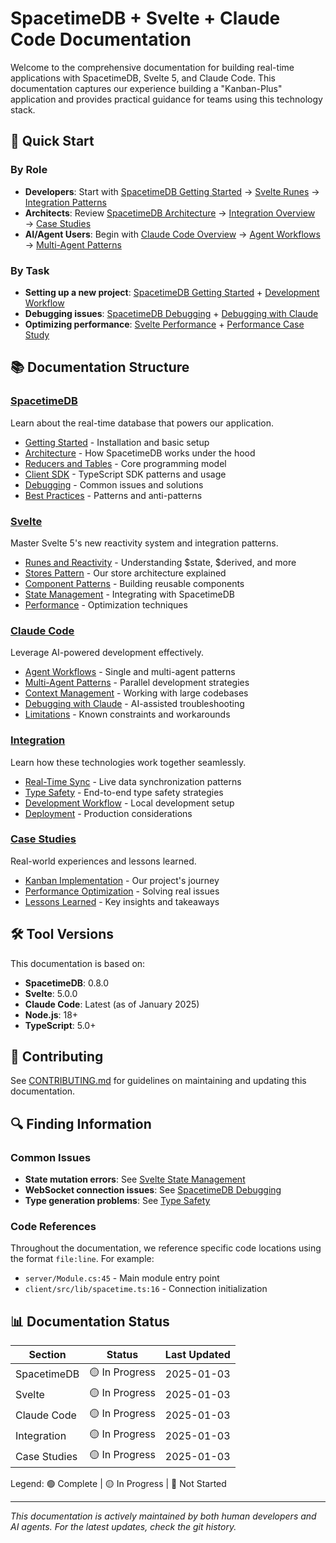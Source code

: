 # SpacetimeDB + Svelte + Claude Code Documentation

Welcome to the comprehensive documentation for building real-time applications with SpacetimeDB, Svelte 5, and Claude Code. This documentation captures our experience building a "Kanban-Plus" application and provides practical guidance for teams using this technology stack.

## 🚀 Quick Start

### By Role

- **Developers**: Start with [SpacetimeDB Getting Started](spacetimedb/getting-started.md) → [Svelte Runes](svelte/runes-and-reactivity.md) → [Integration Patterns](integration/real-time-sync.md)
- **Architects**: Review [SpacetimeDB Architecture](spacetimedb/architecture.md) → [Integration Overview](integration/README.md) → [Case Studies](case-studies/README.md)
- **AI/Agent Users**: Begin with [Claude Code Overview](claude-code/README.md) → [Agent Workflows](claude-code/agent-workflows.md) → [Multi-Agent Patterns](claude-code/multi-agent-patterns.md)

### By Task

- **Setting up a new project**: [SpacetimeDB Getting Started](spacetimedb/getting-started.md) + [Development Workflow](integration/development-workflow.md)
- **Debugging issues**: [SpacetimeDB Debugging](spacetimedb/debugging.md) + [Debugging with Claude](claude-code/debugging-with-claude.md)
- **Optimizing performance**: [Svelte Performance](svelte/performance.md) + [Performance Case Study](case-studies/performance-optimization.md)

## 📚 Documentation Structure

### [SpacetimeDB](spacetimedb/README.md)
Learn about the real-time database that powers our application.

- [Getting Started](spacetimedb/getting-started.md) - Installation and basic setup
- [Architecture](spacetimedb/architecture.md) - How SpacetimeDB works under the hood
- [Reducers and Tables](spacetimedb/reducers-and-tables.md) - Core programming model
- [Client SDK](spacetimedb/client-sdk.md) - TypeScript SDK patterns and usage
- [Debugging](spacetimedb/debugging.md) - Common issues and solutions
- [Best Practices](spacetimedb/best-practices.md) - Patterns and anti-patterns

### [Svelte](svelte/README.md)
Master Svelte 5's new reactivity system and integration patterns.

- [Runes and Reactivity](svelte/runes-and-reactivity.md) - Understanding $state, $derived, and more
- [Stores Pattern](svelte/stores-pattern.md) - Our store architecture explained
- [Component Patterns](svelte/component-patterns.md) - Building reusable components
- [State Management](svelte/state-management.md) - Integrating with SpacetimeDB
- [Performance](svelte/performance.md) - Optimization techniques

### [Claude Code](claude-code/README.md)
Leverage AI-powered development effectively.

- [Agent Workflows](claude-code/agent-workflows.md) - Single and multi-agent patterns
- [Multi-Agent Patterns](claude-code/multi-agent-patterns.md) - Parallel development strategies
- [Context Management](claude-code/context-management.md) - Working with large codebases
- [Debugging with Claude](claude-code/debugging-with-claude.md) - AI-assisted troubleshooting
- [Limitations](claude-code/limitations.md) - Known constraints and workarounds

### [Integration](integration/README.md)
Learn how these technologies work together seamlessly.

- [Real-Time Sync](integration/real-time-sync.md) - Live data synchronization patterns
- [Type Safety](integration/type-safety.md) - End-to-end type safety strategies
- [Development Workflow](integration/development-workflow.md) - Local development setup
- [Deployment](integration/deployment.md) - Production considerations

### [Case Studies](case-studies/README.md)
Real-world experiences and lessons learned.

- [Kanban Implementation](case-studies/kanban-implementation.md) - Our project's journey
- [Performance Optimization](case-studies/performance-optimization.md) - Solving real issues
- [Lessons Learned](case-studies/lessons-learned.md) - Key insights and takeaways

## 🛠️ Tool Versions

This documentation is based on:
- **SpacetimeDB**: 0.8.0
- **Svelte**: 5.0.0
- **Claude Code**: Latest (as of January 2025)
- **Node.js**: 18+
- **TypeScript**: 5.0+

## 🤝 Contributing

See [CONTRIBUTING.md](CONTRIBUTING.md) for guidelines on maintaining and updating this documentation.

## 🔍 Finding Information

### Common Issues

- **State mutation errors**: See [Svelte State Management](svelte/state-management.md#mutation-errors)
- **WebSocket connection issues**: See [SpacetimeDB Debugging](spacetimedb/debugging.md#connection-issues)
- **Type generation problems**: See [Type Safety](integration/type-safety.md#troubleshooting)

### Code References

Throughout the documentation, we reference specific code locations using the format `file:line`. For example:
- `server/Module.cs:45` - Main module entry point
- `client/src/lib/spacetime.ts:16` - Connection initialization

## 📊 Documentation Status

| Section | Status | Last Updated |
|---------|--------|--------------|
| SpacetimeDB | 🟡 In Progress | 2025-01-03 |
| Svelte | 🟡 In Progress | 2025-01-03 |
| Claude Code | 🟡 In Progress | 2025-01-03 |
| Integration | 🟡 In Progress | 2025-01-03 |
| Case Studies | 🟡 In Progress | 2025-01-03 |

Legend: 🟢 Complete | 🟡 In Progress | 🔴 Not Started

---

*This documentation is actively maintained by both human developers and AI agents. For the latest updates, check the git history.*